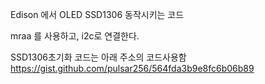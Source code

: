 Edison 에서  OLED SSD1306 동작시키는 코드

mraa 를 사용하고,  i2c로 연결한다.

SSD1306초기화 코드는 아래 주소의 코드사용함
https://gist.github.com/pulsar256/564fda3b9e8fc6b06b89
